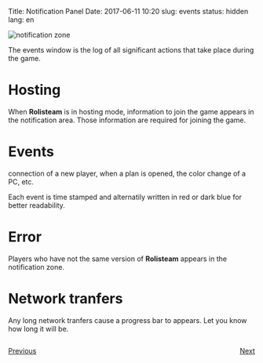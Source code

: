 Title: Notification Panel
Date: 2017-06-11 10:20
slug: events
status: hidden
lang: en


![notification zone]({static}/images/tuto/14_notification_zone_en.jpg)

The events window is the log of all significant actions that take place
during the game.

# Hosting

When **Rolisteam** is in hosting mode, information to join the game appears in the notification area. 
Those information are required for joining the game.

# Events

connection of a new player, when a plan is
opened, the color change of a PC, etc.

Each event is time stamped and alternatily written in red or dark blue
for better readability.

# Error

Players who have not the same version of **Rolisteam** appears in the notification zone.


# Network tranfers

Any long network tranfers cause a progress bar to appears. 
Let you know how long it will be.


<p style="text-align: left; width:49%; display: inline-block;"><a href="/dockwidgets.html">Previous</a></p>
<p style="text-align: right; width:50%;  display: inline-block;"><a href="/connected.html">Next</a></p>

